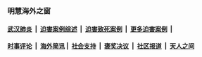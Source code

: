 
### 明慧海外之窗

####  [武汉肺炎](indexes/365.md?t=02072302) &nbsp;|&nbsp;  [迫害案例综述](indexes/328.md?t=02072302) &nbsp;|&nbsp; [迫害致死案例](indexes/277.md?t=02072302)  &nbsp;|&nbsp; [更多迫害案例](indexes/81.md?t=02072302)  &nbsp;|&nbsp; 
####  [时事评论](indexes/19.md?t=02072302) &nbsp;|&nbsp; [海外简讯](indexes/245.md?t=02072302)&nbsp;|&nbsp;  [社会支持](indexes/140.md?t=02072302) &nbsp;|&nbsp; [褒奖决议](indexes/282.md?t=02072302) &nbsp;|&nbsp; [社区报道](indexes/91.md?t=02072302)  &nbsp;|&nbsp; [天人之间](indexes/78.md?t=02072302) 

